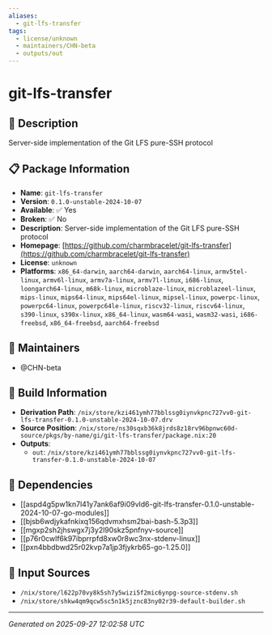 ```yaml
---
aliases:
  - git-lfs-transfer
tags:
  - license/unknown
  - maintainers/CHN-beta
  - outputs/out
---
```


# git-lfs-transfer

## 📝 Description

Server-side implementation of the Git LFS pure-SSH protocol

## 📋 Package Information

- **Name**: `git-lfs-transfer`
- **Version**: `0.1.0-unstable-2024-10-07`
- **Available**: ✅ Yes
- **Broken**: ✅ No
- **Description**: Server-side implementation of the Git LFS pure-SSH protocol
- **Homepage**: [https://github.com/charmbracelet/git-lfs-transfer](https://github.com/charmbracelet/git-lfs-transfer)
- **License**: `unknown`
- **Platforms**: `x86_64-darwin`, `aarch64-darwin`, `aarch64-linux`, `armv5tel-linux`, `armv6l-linux`, `armv7a-linux`, `armv7l-linux`, `i686-linux`, `loongarch64-linux`, `m68k-linux`, `microblaze-linux`, `microblazeel-linux`, `mips-linux`, `mips64-linux`, `mips64el-linux`, `mipsel-linux`, `powerpc-linux`, `powerpc64-linux`, `powerpc64le-linux`, `riscv32-linux`, `riscv64-linux`, `s390-linux`, `s390x-linux`, `x86_64-linux`, `wasm64-wasi`, `wasm32-wasi`, `i686-freebsd`, `x86_64-freebsd`, `aarch64-freebsd`
## 👥 Maintainers

- @CHN-beta


## 🔧 Build Information

- **Derivation Path**: `/nix/store/kzi461ymh77bblssg0iynvkpnc727vv0-git-lfs-transfer-0.1.0-unstable-2024-10-07.drv`
- **Source Position**: `/nix/store/ns30sqxb36k8jrds8z18rv96bpnwc60d-source/pkgs/by-name/gi/git-lfs-transfer/package.nix:20`
- **Outputs**:
  - `out`:  `/nix/store/kzi461ymh77bblssg0iynvkpnc727vv0-git-lfs-transfer-0.1.0-unstable-2024-10-07`

## 🔗 Dependencies

- [[aspd4g5pw1kn7l41y7ank6af9i09vld6-git-lfs-transfer-0.1.0-unstable-2024-10-07-go-modules]]
- [[bjsb6wdjykafnkixq156qdvmxhsm2bai-bash-5.3p3]]
- [[mgxp2sh2jhswgx7j3y2l90skz5pnfnyv-source]]
- [[p76r0cwlf6k97ibprrpfd8xw0r8wc3nx-stdenv-linux]]
- [[pxn4bbdbwd25r02kvp7a1jp3fjykrb65-go-1.25.0]]

## 📁 Input Sources

- `/nix/store/l622p70vy8k5sh7y5wizi5f2mic6ynpg-source-stdenv.sh`
- `/nix/store/shkw4qm9qcw5sc5n1k5jznc83ny02r39-default-builder.sh`

---
*Generated on 2025-09-27 12:02:58 UTC*

